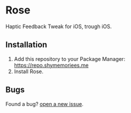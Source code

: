 # Rose

Haptic Feedback Tweak for iOS, trough iOS.

## Installation

1. Add this repository to your Package Manager: https://repo.shymemoriees.me
2. Install Rose.

## Bugs

Found a bug? [open a new issue](https://github.com/ShyMemoriees/Rose/issues/new).
